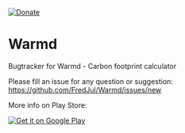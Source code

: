 [![Donate](https://img.shields.io/badge/Donate-PayPal-green.svg)](https://www.paypal.me/fredericjulian)

# Warmd
Bugtracker for Warmd - Carbon footprint calculator

Please fill an issue for any question or suggestion: https://github.com/FredJul/Warmd/issues/new

More info on Play Store:

<a href='https://play.google.com/store/apps/details?id=net.frju.verdure'><img alt='Get it on Google Play' src='https://play.google.com/intl/en_us/badges/images/generic/en_badge_web_generic.png'/></a>

